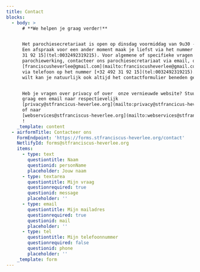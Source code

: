 ```yaml
---
title: Contact
blocks:
  - body: >
      # **We helpen je graag verder!**


      Het parochiesecretariaat is open op dinsdag voormiddag van 9u30 - 11u30.
      Een afspraak voor een ander moment maak je liefst via het nummer [+32 492
      31 92 15](tel:0032492319215). Voor algemene of specifieke vragen over de
      parochiewerking, contacteer ons parochiesecretariaat via email, op
      [franciscusheverlee@gmail.com](mailto:franciscusheverlee@gmail.com) of 
      via telefoon op het nummer [+32 492 31 92 15](tel:0032492319215). Als je
      wilt kan je natuurlijk ook altijd het contactformulier beneden gebruiken.


      Heb je vragen over privacy of over  onze vernieuwde website? Stuur dan
      graag een email naar respectievelijk
      [privacy@stfrancicus-heverlee.org](mailto:privacy@stfrancicus-heverlee.org)
      of naar
      [webservices@stfranciscus-heverlee.org](mailto:webservices@stfranciscus-heverlee.org)
      !
    _template: content
  - airformTitle: Contacteer ons
    FormEndpoint: 'https://forms.stfranciscus-heverlee.org/contact'
    NetlifyId: forms@stfranciscus-heverlee.org
    items:
      - type: text
        questiontitle: Naam
        questionid: personName
        placeholder: Jouw naam
      - type: textarea
        questiontitle: Mijn vraag
        questionrequired: true
        questionid: message
        placeholder: ''
      - type: email
        questiontitle: Mijn mailadres
        questionrequired: true
        questionid: mail
        placeholder: ''
      - type: tel
        questiontitle: Mijn telefoonnummer
        questionrequired: false
        questionid: phone
        placeholder: ''
    _template: form
---
```



